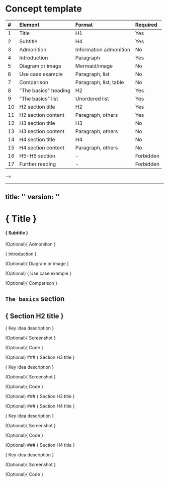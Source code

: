 # Concept template <!-- This is an informative header; remove it before merging your content. -->

| #   | Element                | Format                 | Required   |
|:----|:---------------------- |:---------------------- |:---------- |
| 1   | Title                  | H1                     | Yes        |
| 2   | Subtitle               | H4                     | Yes        |
| 3   | Admonition             | Information admonition | No         |
| 4   | Introduction           | Paragraph              | Yes        |
| 5   | Diagram or image       | Mermaid/image          | No         |
| 6   | Use case example       | Paragraph, list        | No         |
| 7   | Comparison             | Paragraph, list, table | No         |
| 8   | "The basics" heading   | H2                     | Yes        |
| 9   | "The basics" list      | Unordered list         | Yes        |
| 10  | H2 section title       | H2                     | Yes        |
| 11  | H2 section content     | Paragraph, others      | Yes        |
| 12  | H3 section title       | H3                     | No         |
| 13  | H3 section content     | Paragraph, others      | No         |
| 14  | H4 section title       | H4                     | No         |
| 15  | H4 section content     | Paragraph, others      | No         |
| 16  | H5-H6 section          | -                      | Forbidden  |
| 17  | Further reading        | -                      | Forbidden  |

-->

---
title: ''
version: ''
---

# { Title }

<!--
Guidelines:

- Concept titles should be descriptive and concise (no more than 60 characters), indicating the main idea of the concept.
- Use cue words such as `Guide to`, `About`, `Understand`, `FAQ`, or `Introduction to`. Do not use active verbs like `Learn` or `How to`.
- For verbs, use the base form over the gerund form. For example, use `Understand` instead of `Understanding`.
- Start with `About` to signal background reading. Avoid gerunds that look like procedures.
- Use the `FAQ:` prefix for question compilations. Don't phrase FAQs as tasks.
- When none of the cue words fit, choose a concise noun phrase.

> ⚙️ **Examples:**
>
> - `Guide to RLN rate limiting`
> - `Understand Codex API limits`
> - `About Waku GossipSub relay`
> - `FAQ: Codex billing and usage`

> ℹ️ **Note:**
> 
> For more information and examples, check out the [concept title](../../docs-standards/10-structure-the-content/concept-help-me-to-understand.md#title) standards.
-->

#### { Subtitle }

<!--
Guidelines:

- Single sentence with no links, list items, or formatting. Ends with a period.
- Use H4 format. Stay under 120 characters / 20 words.
- Use imperative verbs to describe the topic's purpose or benefit: *Learn*, *Explore*, *Understand*, *Discover*, and so on.
- Adds new value beyond the title. It should not repeat the title or be a rephrased version of it.

> ⚙️ **Example:**
>
>- *Understand Waku’s peer-to-peer protocol for private, censorship-resistant messaging.*
>- *Learn how Codex provides real-time blockchain data through a single API.*

> ℹ️ **Note:**
>
> For more information, check out the [concept subtitle](../../docs-standards/10-structure-the-content/01-document-types/concept.md#subtitle) standards.
-->

(Optional){ Admonition }

<!--
This information-type admonition is exclusively to alert readers about who can use this feature and shouldn't be used for any other information. For example, a feature is only available to specific application role or using a specific tool or interface.

> ⚙️ **Example:**
>
> *This feature is available to users with the **Admin** role in the application.*

> ℹ️ **Note:**
>
> For more information, check out [Admonitions](../../docs-standards/20-style-the-content/12-admonitions.md)
-->

{ Introduction }

<!--
Guidelines:

- Start with one or two lead sentences in a single paragraph that explains the concept, its purpose, and its relevance. This lead should be concise and engaging, ideally no more than 50 words.
- After the lead, explain the concept's main points using one paragraph per idea.
- If necessary, provide context or background information to help readers understand the concept.
- Link to related topics or headers in the same document to support the reader's gathering of information.

> ℹ️ **Note:**
>
> For examples, check out [concept introduction](../../docs-standards/10-structure-the-content/concept-help-me-to-understand.md#introduction) standards and [concept example](./concept-example.md).
-->

(Optional){ Diagram or image }

<!--
- Use one diagram or image per concept. If you need two, the concept needs splitting or the second visual belongs to alater H2 section.
- To show an architecture, flow, or process, use a Mermaid diagram.
- For UI or CLI outputs, when the interface itself is the concept, use a screenshot or image.
- For simple relationships, use a Mermaid diagram. Even two boxes and an arrow is clearer than prose.

> ℹ️ **Note:**
>
> For more information, check out the [diagrams](../../30-work-with-media/03-diagrams.md#mermaid-diagrams) and [screenshots](../../30-work-with-media/02-screenshots.md) information.
-->

(Optional) { Use case example }

<!--
Provide a concrete, real-world scenario for the product feature. It answers the reader's silent question, "How can I use this feature in my work?" Use a bullet list format to present multiple use cases clearly.

> ⚙️ **Example:**
>
> *For example, you can configure custom environment variables so they are set every time you open a codespace, and you can ensure that temporary files are retained when the codespace stops.*
-->

(Optional){ Comparison }

<!--
Guidelines:

- Use a list for simple comparisons or a table for more complex ones.
- Focus on key decision factors, such as performance, complexity, cost, prerequisites, and limitations.
- Use direct language in short sentences so different options are easy to scan.
- Highlight trade‑offs clearly. For example, "Option A is faster but less secure" or "Option B adds encryption overhead".
- Provide real-world guidance. For example, "Choose A if you need X, choose B if you care about Y".

> ⚙️ **Example:**
>
> | Feature             | Relay                                         | RLN Relay                                         |
> |:--------------------|:----------------------------------------------|:--------------------------------------------------|
> | Spam protection     | None – all peers can flood messages           | Enforces per-peer rate limits, economic penalties |
> | Privacy impact      | Neutral – standard Pub/Sub propagation        | Neutral – preserves Relay’s anonymity properties  |
> | Resource guarantees | Relies on network-level quotas, no enforcement| Stronger resilience due to rate limiting          |

> ℹ️ **Note:**
>
> For more information, check out the [comparison section](../../docs-standards/10-structure-the-content/concept-help-me-to-understand.md#comparison) in the docs standards.
-->

## `The basics` section

<!--
Guidelines:

- Use `The basics` H2 heading for this section.
- Write a single unordered list with three bullet points that summarize the concept.
- Order the points from most important to least important.
- Aim for one sentence per bullet point, maximum two very short ones.

> ⚙️ **Example:**
>
>- *Codespaces are fully managed, cloud-based development environments you can spin up in seconds.*
>- *They run in containers that match your repository’s configuration, so every contributor gets the same setup.*  
>- *You connect from your browser, VS Code, or the JetBrains Gateway. No local installation required.*

> ℹ️ **Note:**
>
> For more information, check out the [`The basics` section](../../docs-standards/10-structure-the-content/concept-help-me-to-understand.md#the-basics-section) in the docs standards.
-->

## { Section H2 title }

<!--
Headings guidelines:

- One heading = one concept. Don't mix two ideas under the same heading.
- Arrange H2 sections from general to specific, or from most important to least important.
- Start with a paragraph before you add lists or tables.
- When possible, limit the document depth to H3.
- Stop at H4. Deeper levels (H5, H6) are forbidden.
- If you add an H3, at least one sibling H3 must follow or the split is unnecessary.

> ℹ️ **Note:**
>
> For more information, check out the [Using headings to organize content](../../docs-standards/10-structure-the-content/concept-help-me-to-understand.md#using-headings-to-organize-content) in the docs standards.
-->

{ Key idea description }

(Optional){ Screenshot }

<!--
> ℹ️ **Note:**
>
> For more information, check out [Screenshots](../../docs-standards/30-work-with-media/02-screenshots.md)
-->

(Optional){ Code }

<!--
> ℹ️ **Note:**
>
> For more information, check out [Code](../../docs-standards/20-style-the-content/13-code.md)
-->

(Optional) ### { Section H3 title }

<!-- **First H3**
H3 is used to break down the main H2 section into smaller, more manageable parts. Use it to provide additional details or sub-sections that are relevant to the main section.
-->

{ Key idea description }

(Optional){ Screenshot }

(Optional){ Code }

(Optional) ### { Section H3 title }

<!-- **Second H3**
If you add an H3, at least one sibling H3 must follow or the split is unnecessary.
-->

(Optional) ### { Section H4 title }

{ Key idea description }

(Optional){ Screenshot }

(Optional){ Code }

(Optional) ### { Section H4 title }

<!--
Stop at H4. Deeper levels (H5, H6) are forbidden.
-->

{ Key idea description }

(Optional){ Screenshot }

(Optional){ Code }
